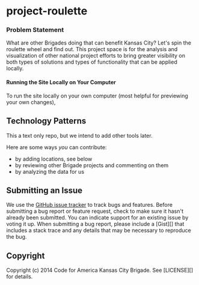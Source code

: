 # project-roulette

### Problem Statement

What are other Brigades doing that can benefit Kansas City?  Let's spin the roulette wheel and find out.
This project space is for the analysis and visualization of other national project efforts to bring
greater visibility on both types of solutions and types of functionality that can be applied
locally.

#### Running the Site Locally on Your Computer
To run the site locally on your own computer (most helpful for previewing your own changes),

## Technology Patterns
This a text only repo, but we intend to add other tools later.

Here are some ways *you* can contribute:

* by adding locations, see below
* by reviewing other Brigade projects and commenting on them
* by analyzing the data for us

[issues]: https://github.com/codeforkansascity/project-roulette/issues

## <a name="issues"></a>Submitting an Issue
We use the [GitHub issue tracker][issues] to track bugs and features. Before
submitting a bug report or feature request, check to make sure it hasn't
already been submitted. You can indicate support for an existing issue by
voting it up. When submitting a bug report, please include a [Gist][] that
includes a stack trace and any details that may be necessary to reproduce the
bug.

## <a name="copyright"></a>Copyright
Copyright (c) 2014 Code for America Kansas City Brigade. See [LICENSE][] for details.


